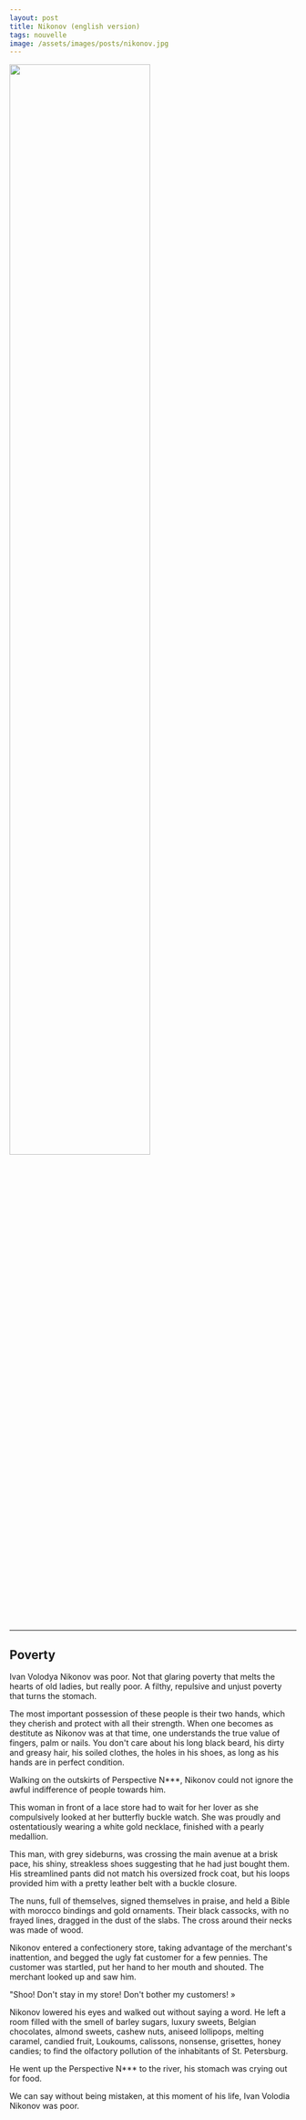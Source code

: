 ```yaml
---
layout: post
title: Nikonov (english version)
tags: nouvelle
image: /assets/images/posts/nikonov.jpg
---
```


<img src="/assets/images/posts/nikonov.jpg" width="70%" class="center">

---

<h2>Poverty</h2>

Ivan Volodya Nikonov was poor. Not that glaring poverty that melts the hearts of old ladies, but really poor. A filthy, repulsive and unjust poverty that turns the stomach.

The most important possession of these people is their two hands, which they cherish and protect with all their strength. When one becomes as destitute as Nikonov was at that time, one understands the true value of fingers, palm or nails. You don't care about his long black beard, his dirty and greasy hair, his soiled clothes, the holes in his shoes, as long as his hands are in perfect condition.

Walking on the outskirts of Perspective N***, Nikonov could not ignore the awful indifference of people towards him.

This woman in front of a lace store had to wait for her lover as she compulsively looked at her butterfly buckle watch. She was proudly and ostentatiously wearing a white gold necklace, finished with a pearly medallion.

This man, with grey sideburns, was crossing the main avenue at a brisk pace, his shiny, streakless shoes suggesting that he had just bought them. His streamlined pants did not match his oversized frock coat, but his loops provided him with a pretty leather belt with a buckle closure.

The nuns, full of themselves, signed themselves in praise, and held a Bible with morocco bindings and gold ornaments. Their black cassocks, with no frayed lines, dragged in the dust of the slabs. The cross around their necks was made of wood.

Nikonov entered a confectionery store, taking advantage of the merchant's inattention, and begged the ugly fat customer for a few pennies. The customer was startled, put her hand to her mouth and shouted. The merchant looked up and saw him.

"Shoo! Don't stay in my store! Don't bother my customers! »

Nikonov lowered his eyes and walked out without saying a word. He left a room filled with the smell of barley sugars, luxury sweets, Belgian chocolates, almond sweets, cashew nuts, aniseed lollipops, melting caramel, candied fruit, Loukoums, calissons, nonsense, grisettes, honey candies; to find the olfactory pollution of the inhabitants of St. Petersburg.

He went up the Perspective N*** to the river, his stomach was crying out for food.

We can say without being mistaken, at this moment of his life, Ivan Volodia Nikonov was poor.
